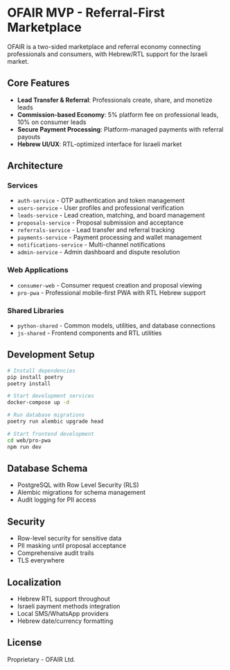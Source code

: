 # OFAIR MVP - Referral-First Marketplace

OFAIR is a two-sided marketplace and referral economy connecting professionals and consumers, with Hebrew/RTL support for the Israeli market.

## Core Features
- **Lead Transfer & Referral**: Professionals create, share, and monetize leads
- **Commission-based Economy**: 5% platform fee on professional leads, 10% on consumer leads
- **Secure Payment Processing**: Platform-managed payments with referral payouts
- **Hebrew UI/UX**: RTL-optimized interface for Israeli market

## Architecture

### Services
- `auth-service` - OTP authentication and token management
- `users-service` - User profiles and professional verification
- `leads-service` - Lead creation, matching, and board management
- `proposals-service` - Proposal submission and acceptance
- `referrals-service` - Lead transfer and referral tracking
- `payments-service` - Payment processing and wallet management
- `notifications-service` - Multi-channel notifications
- `admin-service` - Admin dashboard and dispute resolution

### Web Applications
- `consumer-web` - Consumer request creation and proposal viewing
- `pro-pwa` - Professional mobile-first PWA with RTL Hebrew support

### Shared Libraries
- `python-shared` - Common models, utilities, and database connections
- `js-shared` - Frontend components and RTL utilities

## Development Setup

```bash
# Install dependencies
pip install poetry
poetry install

# Start development services
docker-compose up -d

# Run database migrations
poetry run alembic upgrade head

# Start frontend development
cd web/pro-pwa
npm run dev
```

## Database Schema
- PostgreSQL with Row Level Security (RLS)
- Alembic migrations for schema management
- Audit logging for PII access

## Security
- Row-level security for sensitive data
- PII masking until proposal acceptance
- Comprehensive audit trails
- TLS everywhere

## Localization
- Hebrew RTL support throughout
- Israeli payment methods integration
- Local SMS/WhatsApp providers
- Hebrew date/currency formatting

## License
Proprietary - OFAIR Ltd.